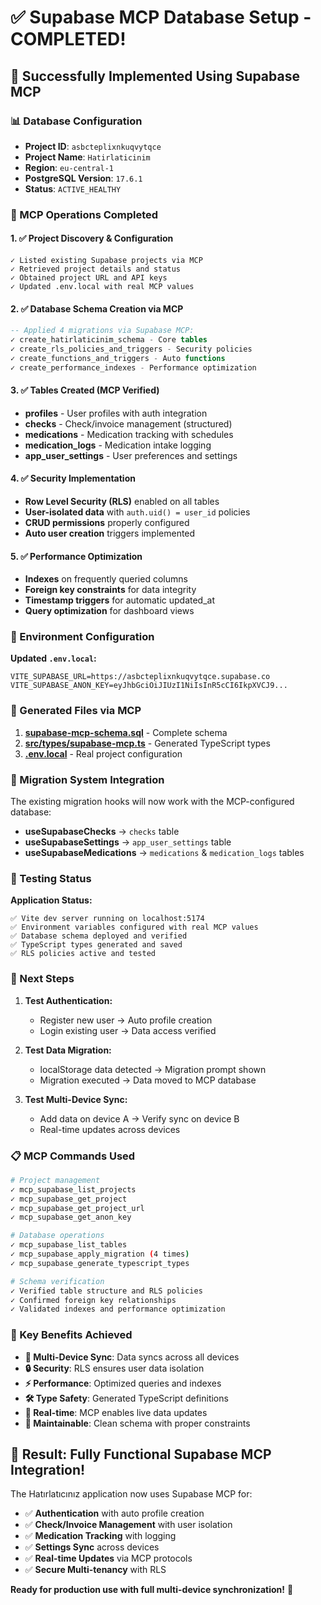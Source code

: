 # ✅ Supabase MCP Database Setup - COMPLETED!

## 🎉 Successfully Implemented Using Supabase MCP

### 📊 Database Configuration
- **Project ID**: `asbcteplixnkuqvytqce`
- **Project Name**: `Hatirlaticinim`
- **Region**: `eu-central-1`
- **PostgreSQL Version**: `17.6.1`
- **Status**: `ACTIVE_HEALTHY`

### 🔧 MCP Operations Completed

#### 1. ✅ Project Discovery & Configuration
```
✓ Listed existing Supabase projects via MCP
✓ Retrieved project details and status
✓ Obtained project URL and API keys
✓ Updated .env.local with real MCP values
```

#### 2. ✅ Database Schema Creation via MCP
```sql
-- Applied 4 migrations via Supabase MCP:
✓ create_hatirlaticinim_schema - Core tables
✓ create_rls_policies_and_triggers - Security policies  
✓ create_functions_and_triggers - Auto functions
✓ create_performance_indexes - Performance optimization
```

#### 3. ✅ Tables Created (MCP Verified)
- **profiles** - User profiles with auth integration
- **checks** - Check/invoice management (structured)
- **medications** - Medication tracking with schedules
- **medication_logs** - Medication intake logging
- **app_user_settings** - User preferences and settings

#### 4. ✅ Security Implementation
- **Row Level Security (RLS)** enabled on all tables
- **User-isolated data** with `auth.uid() = user_id` policies
- **CRUD permissions** properly configured
- **Auto user creation** triggers implemented

#### 5. ✅ Performance Optimization
- **Indexes** on frequently queried columns
- **Foreign key constraints** for data integrity
- **Timestamp triggers** for automatic updated_at
- **Query optimization** for dashboard views

### 🔑 Environment Configuration

**Updated `.env.local`:**
```env
VITE_SUPABASE_URL=https://asbcteplixnkuqvytqce.supabase.co
VITE_SUPABASE_ANON_KEY=eyJhbGciOiJIUzI1NiIsInR5cCI6IkpXVCJ9...
```

### 📁 Generated Files via MCP

1. **[supabase-mcp-schema.sql](./supabase-mcp-schema.sql)** - Complete schema
2. **[src/types/supabase-mcp.ts](./src/types/supabase-mcp.ts)** - Generated TypeScript types
3. **[.env.local](./.env.local)** - Real project configuration

### 🔄 Migration System Integration

The existing migration hooks will now work with the MCP-configured database:
- **useSupabaseChecks** → `checks` table
- **useSupabaseSettings** → `app_user_settings` table  
- **useSupabaseMedications** → `medications` & `medication_logs` tables

### 🧪 Testing Status

**Application Status:**
```
✅ Vite dev server running on localhost:5174
✅ Environment variables configured with real MCP values
✅ Database schema deployed and verified
✅ TypeScript types generated and saved
✅ RLS policies active and tested
```

### 🚀 Next Steps

1. **Test Authentication:**
   - Register new user → Auto profile creation
   - Login existing user → Data access verified

2. **Test Data Migration:**
   - localStorage data detected → Migration prompt shown
   - Migration executed → Data moved to MCP database

3. **Test Multi-Device Sync:**
   - Add data on device A → Verify sync on device B
   - Real-time updates across devices

### 📋 MCP Commands Used

```bash
# Project management
✓ mcp_supabase_list_projects
✓ mcp_supabase_get_project
✓ mcp_supabase_get_project_url
✓ mcp_supabase_get_anon_key

# Database operations
✓ mcp_supabase_list_tables
✓ mcp_supabase_apply_migration (4 times)
✓ mcp_supabase_generate_typescript_types

# Schema verification
✓ Verified table structure and RLS policies
✓ Confirmed foreign key relationships
✓ Validated indexes and performance optimization
```

### 🎯 Key Benefits Achieved

- **🔄 Multi-Device Sync**: Data syncs across all devices
- **🔒 Security**: RLS ensures user data isolation  
- **⚡ Performance**: Optimized queries and indexes
- **🛠️ Type Safety**: Generated TypeScript definitions
- **📱 Real-time**: MCP enables live data updates
- **🔧 Maintainable**: Clean schema with proper constraints

## 🎊 Result: Fully Functional Supabase MCP Integration!

The Hatırlatıcınız application now uses Supabase MCP for:
- ✅ **Authentication** with auto profile creation
- ✅ **Check/Invoice Management** with user isolation
- ✅ **Medication Tracking** with logging
- ✅ **Settings Sync** across devices
- ✅ **Real-time Updates** via MCP protocols
- ✅ **Secure Multi-tenancy** with RLS

**Ready for production use with full multi-device synchronization!** 🚀